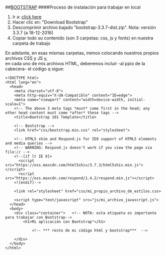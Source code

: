 ##[BOOTSTRAP](http://getbootstrap.com/)
####Proceso de instalación para trabajar en local
1. Ir a: [click here](http://getbootstrap.com/getting-started/#download)
2. Hacer clic en: "Download Bootstrap"
3. Descomprimir archivo bajado "bootstrap-3.3.7-dist.zip". Nota: versión 3.3.7 (a 18-12-2016)
4. Copiar todo su contenido (son 3 carpetas: css, js y fonts) en nuestra carpeta de trabajo  
  
En adelante, en esas mismas carpetas, iremos colocando nuestros propios archivos CSS y JS y,  
en cada uno de mis archivos HTML, deberemos incluir -al ppio de la cabecera- el código q sigue:

```[HTML]
<!DOCTYPE html>
<html lang="en">
  <head>
    <meta charset="utf-8">
    <meta http-equiv="X-UA-Compatible" content="IE=edge">
    <meta name="viewport" content="width=device-width, initial-scale=1">
    <!-- The above 3 meta tags *must* come first in the head; any other head content must come *after* these tags -->
    <title>Bootstrap 101 Template</title>

    <!-- Bootstrap -->
    <link href="css/bootstrap.min.css" rel="stylesheet">

    <!-- HTML5 shim and Respond.js for IE8 support of HTML5 elements and media queries -->
    <!-- WARNING: Respond.js doesn't work if you view the page via file:// -->
    <!--[if lt IE 9]>
      <script src="https://oss.maxcdn.com/html5shiv/3.7.3/html5shiv.min.js"></script>
      <script src="https://oss.maxcdn.com/respond/1.4.2/respond.min.js"></script>
    <![endif]-->

    <link rel="stylesheet" href="css/mi_propio_archivo_de_estilos.css>

    <script type="text/javascript" src="js/mi_archivo_javascript.js">
  </head>
  <body>
    <div class="container">   <!-- NOTA: esta etiqueta es importante para trabajar con Bootstrap-->
		<h1>Mi aplicación con Bootstrap"</h1>
	
			<!-- *** resto de mi código html y bootstrap***  -->
	    
    </div>
  </body>
</html>
```



